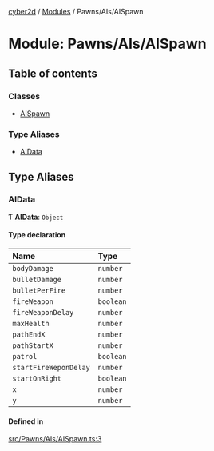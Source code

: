 [cyber2d](../README.md) / [Modules](../modules.md) / Pawns/AIs/AISpawn

# Module: Pawns/AIs/AISpawn

## Table of contents

### Classes

- [AISpawn](../classes/Pawns_AIs_AISpawn.AISpawn.md)

### Type Aliases

- [AIData](Pawns_AIs_AISpawn.md#aidata)

## Type Aliases

### AIData

Ƭ **AIData**: `Object`

#### Type declaration

| Name | Type |
| :------ | :------ |
| `bodyDamage` | `number` |
| `bulletDamage` | `number` |
| `bulletPerFire` | `number` |
| `fireWeapon` | `boolean` |
| `fireWeaponDelay` | `number` |
| `maxHealth` | `number` |
| `pathEndX` | `number` |
| `pathStartX` | `number` |
| `patrol` | `boolean` |
| `startFireWeponDelay` | `number` |
| `startOnRight` | `boolean` |
| `x` | `number` |
| `y` | `number` |

#### Defined in

[src/Pawns/AIs/AISpawn.ts:3](https://github.com/Pldu78/Cyber2D-1/blob/f2bef66/src/Pawns/AIs/AISpawn.ts#L3)
